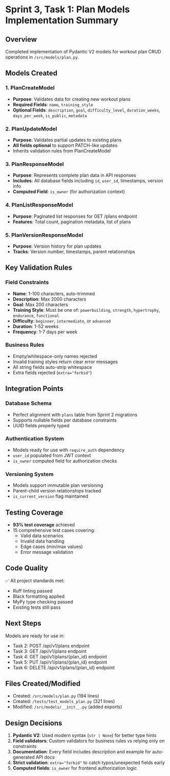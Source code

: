 # Sprint 3, Task 1: Plan Models Implementation Summary

## Overview
Completed implementation of Pydantic V2 models for workout plan CRUD operations in `/src/models/plan.py`.

## Models Created

### 1. PlanCreateModel
- **Purpose**: Validates data for creating new workout plans
- **Required Fields**: `name`, `training_style`
- **Optional Fields**: `description`, `goal`, `difficulty_level`, `duration_weeks`, `days_per_week`, `is_public`, `metadata`

### 2. PlanUpdateModel  
- **Purpose**: Validates partial updates to existing plans
- **All fields optional** to support PATCH-like updates
- Inherits validation rules from PlanCreateModel

### 3. PlanResponseModel
- **Purpose**: Represents complete plan data in API responses
- **Includes**: All database fields including `id`, `user_id`, timestamps, version info
- **Computed Field**: `is_owner` (for authorization context)

### 4. PlanListResponseModel
- **Purpose**: Paginated list responses for GET /plans endpoint
- **Features**: Total count, pagination metadata, list of plans

### 5. PlanVersionResponseModel
- **Purpose**: Version history for plan updates
- **Tracks**: Version number, timestamps, parent relationships

## Key Validation Rules

### Field Constraints
- **Name**: 1-100 characters, auto-trimmed
- **Description**: Max 2000 characters
- **Goal**: Max 200 characters  
- **Training Style**: Must be one of: `powerbuilding`, `strength`, `hypertrophy`, `endurance`, `functional`
- **Difficulty**: `beginner`, `intermediate`, or `advanced`
- **Duration**: 1-52 weeks
- **Frequency**: 1-7 days per week

### Business Rules
- Empty/whitespace-only names rejected
- Invalid training styles return clear error messages
- All string fields auto-strip whitespace
- Extra fields rejected (`extra="forbid"`)

## Integration Points

### Database Schema
- Perfect alignment with `plans` table from Sprint 2 migrations
- Supports nullable fields per database constraints
- UUID fields properly typed

### Authentication System  
- Models ready for use with `require_auth` dependency
- `user_id` populated from JWT context
- `is_owner` computed field for authorization checks

### Versioning System
- Models support immutable plan versioning
- Parent-child version relationships tracked
- `is_current_version` flag maintained

## Testing Coverage
- **93% test coverage** achieved
- 15 comprehensive test cases covering:
  - Valid data scenarios
  - Invalid data handling
  - Edge cases (min/max values)
  - Error message validation

## Code Quality
✅ All project standards met:
- Ruff linting passed
- Black formatting applied
- MyPy type checking passed
- Existing tests still pass

## Next Steps
Models are ready for use in:
- Task 2: POST /api/v1/plans endpoint
- Task 3: GET /api/v1/plans endpoint  
- Task 4: GET /api/v1/plans/{plan_id} endpoint
- Task 5: PUT /api/v1/plans/{plan_id} endpoint
- Task 6: DELETE /api/v1/plans/{plan_id} endpoint

## Files Created/Modified
- Created: `/src/models/plan.py` (194 lines)
- Created: `/tests/test_models_plan.py` (321 lines)
- Modified: `/src/models/__init__.py` (added exports)

## Design Decisions
1. **Pydantic V2**: Used modern syntax (`str | None`) for better type hints
2. **Field validators**: Custom validators for business rules vs relying only on constraints
3. **Documentation**: Every field includes description and example for auto-generated API docs
4. **Strict validation**: `extra="forbid"` to catch typos/unexpected fields early
5. **Computed fields**: `is_owner` for frontend authorization logic
